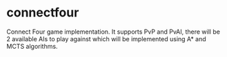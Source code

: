 # connectfour
Connect Four game implementation. It supports PvP and PvAI, there will be 2 available AIs to play against which will be implemented using A* and MCTS algorithms.
